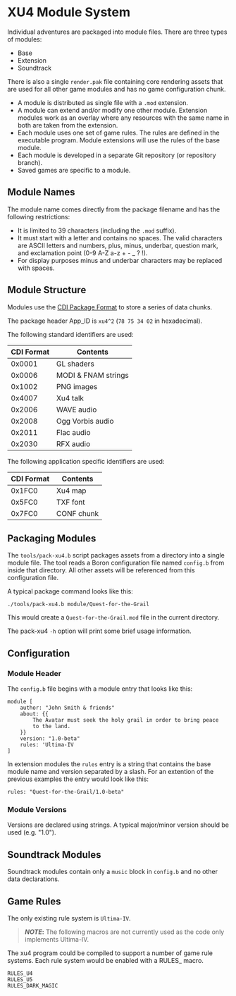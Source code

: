 XU4 Module System
=================

Individual adventures are packaged into module files.
There are three types of modules:

* Base
* Extension
* Soundtrack

There is also a single `render.pak` file containing core rendering assets that
are used for all other game modules and has no game configuration chunk.

* A module is distributed as single file with a `.mod` extension.
* A module can extend and/or modify one other module.  Extension modules work
  as an overlay where any resources with the same name in both are taken from
  the extension.
* Each module uses one set of game rules.  The rules are defined in the
  executable program.  Module extensions will use the rules of the base module.
* Each module is developed in a separate Git repository (or repository branch).
* Saved games are specific to a module.


Module Names
------------

The module name comes directly from the package filename and has the following
restrictions:

* It is limited to 39 characters (including the `.mod` suffix).
* It must start with a letter and contains no spaces. The valid characters are
  ASCII letters and numbers, plus, minus, underbar, question mark, and
  exclamation point (0-9 A-Z a-z + - _ ? !).
* For display purposes minus and underbar characters may be replaced with
  spaces.


Module Structure
----------------

Modules use the [CDI Package Format] to store a series of data chunks.

The package header App_ID is `xu4^2` (`78 75 34 02` in hexadecimal).

The following standard identifiers are used:

CDI Format | Contents
-----------|-------------------
0x0001     | GL shaders
0x0006     | MODI & FNAM strings
0x1002     | PNG images
0x4007     | Xu4 talk
0x2006     | WAVE audio
0x2008     | Ogg Vorbis audio
0x2011     | Flac audio
0x2030     | RFX audio

The following application specific identifiers are used:

CDI Format | Contents
-----------|-----------
0x1FC0     | Xu4 map
0x5FC0     | TXF font
0x7FC0     | CONF chunk


Packaging Modules
-----------------

The `tools/pack-xu4.b` script packages assets from a directory into a single
module file.  The tool reads a Boron configuration file named `config.b` from
inside that directory.  All other assets will be referenced from this
configuration file.

A typical package command looks like this:

    ./tools/pack-xu4.b module/Quest-for-the-Grail

This would create a `Quest-for-the-Grail.mod` file in the current directory.

The pack-xu4 `-h` option will print some brief usage information.


Configuration
-------------

### Module Header

The `config.b` file begins with a module entry that looks like this:

```
module [
    author: "John Smith & friends"
    about: {{
        The Avatar must seek the holy grail in order to bring peace
        to the land.
    }}
    version: "1.0-beta"
    rules: 'Ultima-IV
]
```

In extension modules the `rules` entry is a string that contains the base
module name and version separated by a slash.  For an extention of the
previous examples the entry would look like this:

    rules: "Quest-for-the-Grail/1.0-beta"


### Module Versions

Versions are declared using strings.  A typical major/minor version should
be used (e.g. "1.0").


Soundtrack Modules
------------------

Soundtrack modules contain only a `music` block in `config.b` and no other
data declarations.


Game Rules
----------

The only existing rule system is `Ultima-IV`.

> **_NOTE_:** The following macros are not currently used as the code only
  implements Ultima-IV.

The xu4 program could be compiled to support a number of game rule systems.
Each rule system would be enabled with a RULES_ macro.

    RULES_U4
    RULES_U5
    RULES_DARK_MAGIC


[CDI Package Format]: https://urlan.sourceforge.net/cdi-spec.html
